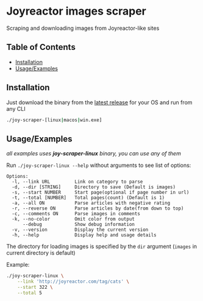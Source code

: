 
# Joyreactor images scraper

Scraping and downloading images from Joyreactor-like sites

## Table of Contents
  - [Installation](#installation)
  - [Usage/Examples](#usageexamples)

## Installation

Just download the binary from the [latest release](https://github.com/trosck/joyreactor-images-scraper/releases/latest) for your OS and run from any CLI

```bash
./joy-scraper-[linux|macos|win.exe]
```
    
## Usage/Examples
*all examples uses **joy-scraper-linux** binary, you can use any of them*

Run `./joy-scraper-linux --help` without arguments to see list of options:

```
Options: 
  -l, --link URL         Link on category to parse
  -d, --dir [STRING]     Directory to save (Default is images)
  -s, --start NUMBER     Start page(optional if page number in url)
  -t, --total [NUMBER]   Total pages(count) (Default is 1)
  -a, --all ON           Parse articles with negative rating
  -r, --reverse ON       Parse articles by date(from down to top)
  -c, --comments ON      Parse images in comments
  -k, --no-color         Omit color from output
      --debug            Show debug information
  -v, --version          Display the current version
  -h, --help             Display help and usage details
```

The directory for loading images is specified by the `dir` argument (`images` in current directory is default)

Example:
```bash
./joy-scraper-linux \
    --link 'http://joyreactor.com/tag/cats' \
    --start 322 \
    --total 5
```

